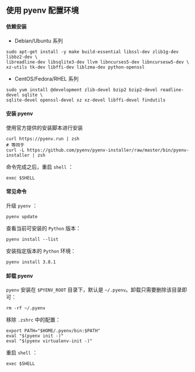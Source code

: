 ## 使用 pyenv 配置环境

#### 依赖安装

- Debian/Ubuntu 系列

```
sudo apt-get install -y make build-essential libssl-dev zlib1g-dev libbz2-dev \
libreadline-dev libsqlite3-dev llvm libncurses5-dev libncursesw5-dev \
xz-utils tk-dev libffi-dev liblzma-dev python-openssl
```

- CentOS/Fedora/RHEL 系列

```
sudo yum install @development zlib-devel bzip2 bzip2-devel readline-devel sqlite \
sqlite-devel openssl-devel xz xz-devel libffi-devel findutils
```

#### 安装 pyenv

使用官方提供的安装脚本进行安装

```
curl https://pyenv.run | zsh
# 等同于
curl -L https://github.com/pyenv/pyenv-installer/raw/master/bin/pyenv-installer | zsh
```

命令完成之后，重启 `shell` ：

```
exec $SHELL
```

#### 常见命令

升级 `pyenv` ：

```
pyenv update
```

查看当前可安装的 `Python` 版本：

```
pyenv install --list
```

安装指定版本的 `Python` 环境：

```
pyenv install 3.8.1
```

#### 卸载 pyenv

`pyenv` 安装在 `$PYENV_ROOT` 目录下，默认是 `~/.pyenv`。卸载只需要删除该目录即可：

```
rm -rf ~/.pyenv
```

移除 `.zshrc` 中的配置：

```
export PATH="$HOME/.pyenv/bin:$PATH"
eval "$(pyenv init -)"
eval "$(pyenv virtualenv-init -)"
```

重启 `shell` ：

```
exec $SHELL
```
